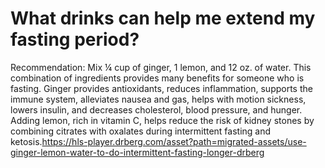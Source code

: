 # What drinks can help me extend my fasting period?

Recommendation: Mix ¼ cup of ginger, 1 lemon, and 12 oz. of water. This combination of ingredients provides many benefits for someone who is fasting. Ginger provides antioxidants, reduces inflammation, supports the immune system, alleviates nausea and gas, helps with motion sickness, lowers insulin, and decreases cholesterol, blood pressure, and hunger. Adding lemon, rich in vitamin C, helps reduce the risk of kidney stones by combining citrates with oxalates during intermittent fasting and ketosis.https://hls-player.drberg.com/asset?path=migrated-assets/use-ginger-lemon-water-to-do-intermittent-fasting-longer-drberg